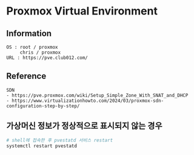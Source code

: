 # Proxmox Virtual Environment

## Information

```
OS : root / proxmox
     chris / proxmox
URL : https://pve.club012.com/
```

## Reference

```
SDN
- https://pve.proxmox.com/wiki/Setup_Simple_Zone_With_SNAT_and_DHCP
- https://www.virtualizationhowto.com/2024/03/proxmox-sdn-configuration-step-by-step/
```

## 가상머신 정보가 정상적으로 표시되지 않는 경우

```sh
# shell에 접속한 후 pvestatd 서비스 restart
systemctl restart pvestatd
```
